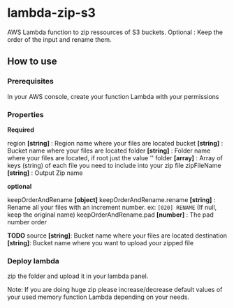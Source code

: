 
# lambda-zip-s3

AWS Lambda function to zip ressources of S3 buckets.
Optional : Keep the order of the input and rename them.

## How to use

### Prerequisites

In your AWS console, create your function Lambda with your permissions

### Properties

**Required**

region **[string]** : Region name where your files are located
bucket **[string]** : Bucket name where your files are located
folder **[string]** : Folder name where your files are located, if root just the value ''
folder **[array]** : Array of keys (string) of each file you need to include into your zip file
zipFileName **[string]** : Output Zip name

**optional**

keepOrderAndRename **[object]**
keepOrderAndRename.rename **[string]** : Rename all your files with an increment number. ex: `[020] RENAME`
(If null, keep the original name)
keepOrderAndRename.pad **[number]** : The pad number order

**TODO**
source **[string]**: Bucket name where your files are located
destination **[string]**: Bucket name where you want to upload your zipped file

### Deploy lambda
zip the folder and upload it in your lambda panel.

Note:
If you are doing huge zip please increase/decrease default values of your used memory function Lambda depending on your needs.
